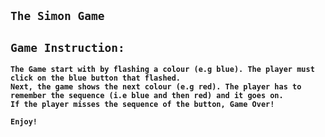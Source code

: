 **`The Simon Game`**
---
**`Game Instruction:`**
---
**`The Game start with by flashing a colour (e.g blue). The player must click on the blue button that flashed.`**
<br>
**`Next, the game shows the next colour (e.g red). The player has to remember the sequence (i.e blue and then red) and it goes on.`**
<br>
**`If the player misses the sequence of the button, Game Over!`**

**`Enjoy!`**

